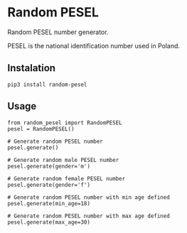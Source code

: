# Random PESEL

Random PESEL number generator.

PESEL is the national identification number used in Poland.


## Instalation
    pip3 install random-pesel


## Usage

    from random_pesel import RandomPESEL
    pesel = RandomPESEL()
    
    # Generate random PESEL number
    pesel.generate()
    
    # Generate random male PESEL number
    pesel.generate(gender='m')
    
    # Generate random female PESEL number
    pesel.generate(gender='f')
    
    # Generate random PESEL number with min age defined
    pesel.generate(min_age=18)
    
    # Generate random PESEL number with max age defined
    pesel.generate(max_age=30)

